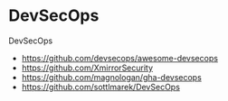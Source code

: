 # DevSecOps
DevSecOps

- https://github.com/devsecops/awesome-devsecops
- https://github.com/XmirrorSecurity
- https://github.com/magnologan/gha-devsecops
- https://github.com/sottlmarek/DevSecOps